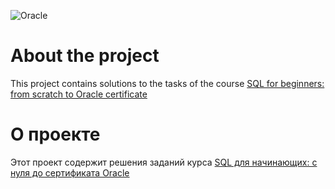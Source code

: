 ![Oracle](https://img.shields.io/badge/Oracle-F80000?style=for-the-badge&logo=oracle&logoColor=white)
# About the project
This project contains solutions to the tasks of the course [SQL for beginners: from scratch to Oracle certificate](https://www.udemy.com/course/sql-oracle-certification/ "SQL for beginners: from scratch to Oracle certificate")

# О проекте

Этот проект содержит решения заданий курса [SQL для начинающих: с нуля до сертификата Oracle](https://www.udemy.com/course/sql-oracle-certification/ "SQL для начинающих: с нуля до сертификата Oracle")
